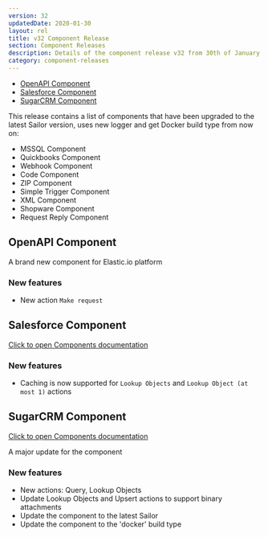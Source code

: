 ```yaml
---
version: 32
updatedDate: 2020-01-30
layout: rel
title: v32 Component Release
section: Component Releases
description: Details of the component release v32 from 30th of January 2020
category: component-releases
---
```


*   [OpenAPI Component](#openapi-component)
*   [Salesforce Component](#salesforce-component)
*   [SugarCRM Component](#sugarcrm-component)

This release contains a list of components that have been upgraded to the latest Sailor version, uses new logger and get Docker build type from now on:

*   MSSQL Component
*   Quickbooks Component
*   Webhook Component
*   Code Component
*   ZIP Component
*   Simple Trigger Component
*   XML Component
*   Shopware Component
*   Request Reply Component

## OpenAPI Component

A brand new component for Elastic.io platform

### New features
* New action `Make request`

## Salesforce Component
[Click to open Components documentation](/components/salesforce/)

### New features
* Caching is now supported for `Lookup Objects` and `Lookup Object (at most 1)` actions

## SugarCRM Component
[Click to open Components documentation](/components/sugarcrm/)

A major update for the component

### New features
* New actions: Query, Lookup Objects
* Update Lookup Objects and Upsert actions to support binary attachments
* Update the component to the latest Sailor
* Update the component to the 'docker' build type
